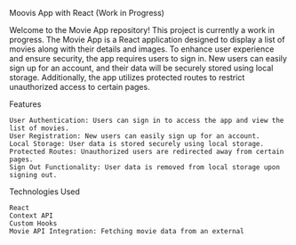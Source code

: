 Moovis App with React (Work in Progress)

Welcome to the Movie App repository! This project is currently a work in progress. The Movie App is a React application designed to display a list of movies along with their details and images. To enhance user experience and ensure security, the app requires users to sign in. New users can easily sign up for an account, and their data will be securely stored using local storage. Additionally, the app utilizes protected routes to restrict unauthorized access to certain pages.

Features

    User Authentication: Users can sign in to access the app and view the list of movies.
    User Registration: New users can easily sign up for an account.
    Local Storage: User data is stored securely using local storage.
    Protected Routes: Unauthorized users are redirected away from certain pages.
    Sign Out Functionality: User data is removed from local storage upon signing out.

Technologies Used

    React
    Context API
    Custom Hooks
    Movie API Integration: Fetching movie data from an external 

